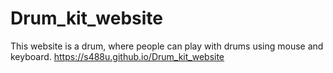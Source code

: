 # Drum_kit_website

This website is a drum, where people can play with drums using mouse and keyboard.
<a href="https://s488u.github.io/Drum_kit_website">https://s488u.github.io/Drum_kit_website</a>
